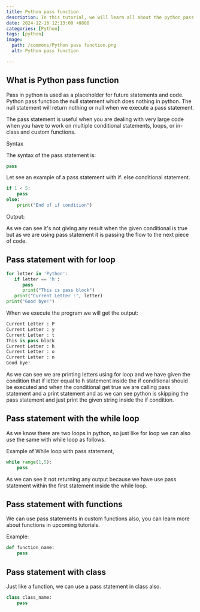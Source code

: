 ```yaml
---
title: Python pass function
description: In this tutorial, we will learn all about the python pass function.
date: 2024-12-16 12:13:00 +0800
categories: [Python]
tags: [python]
image:
  path: /commons/Python pass function.png
  alt: Python pass function 

---
```


## What is Python pass function 

Pass in python is used as a placeholder for future statements and code. Python pass function the null statement which does nothing in python. The null statement will return nothing or null when we execute a pass statement.

The pass statement is useful when you are dealing with very large code when you have to work on multiple conditional statements, loops, or in-class and custom functions.

<script type="text/javascript">
	atOptions = {
		'key' : '98858c4e91885e00ea9926beee01c03e',
		'format' : 'iframe',
		'height' : 90,
		'width' : 728,
		'params' : {}
	};
</script>
<script type="text/javascript" src="//www.highperformanceformat.com/98858c4e91885e00ea9926beee01c03e/invoke.js"></script>
Syntax

The syntax of the pass statement is:

```python
pass
```

Let see an example of a pass statement with if..else conditional statement.

```python
if 1 < 5:
    pass
else:
    print("End of if condition")
```

Output:

As we can see it's not giving any result when the given conditional is true but as we are using pass statement it is passing the flow to the next piece of code.


## Pass statement with for loop 

```python
for letter in 'Python': 
   if letter == 'h':
      pass
      print("This is pass block")
   print("Current Letter :", letter)
print("Good bye!")
```

When we execute the program we will get the output:

```python
Current Letter : P
Current Letter : y
Current Letter : t
This is pass block
Current Letter : h
Current Letter : o
Current Letter : n
Good bye!
```

As we can see we are printing letters using for loop and we have given the condition that if letter equal to h statement inside the if conditional should be executed and when the conditional get true we are calling pass statement and a print statement and as we can see python is skipping the pass statement and just print the given string inside the if condition.

<script type="text/javascript">
	atOptions = {
		'key' : '98858c4e91885e00ea9926beee01c03e',
		'format' : 'iframe',
		'height' : 90,
		'width' : 728,
		'params' : {}
	};
</script>
<script type="text/javascript" src="//www.highperformanceformat.com/98858c4e91885e00ea9926beee01c03e/invoke.js"></script>
## Pass statement with the while loop

As we know there are two loops in python, so just like for loop we can also use the same with while loop as follows.

Example of While loop with pass statement,

```python 
while range(1,5):  
	pass
```  
As we can see it not returning any output because we have use pass statement within the first statement inside the while loop.

## Pass statement with functions

We can use pass statements in custom functions also, you can learn more about functions in upcoming tutorials.

<script type="text/javascript">
	atOptions = {
		'key' : '98858c4e91885e00ea9926beee01c03e',
		'format' : 'iframe',
		'height' : 90,
		'width' : 728,
		'params' : {}
	};
</script>
<script type="text/javascript" src="//www.highperformanceformat.com/98858c4e91885e00ea9926beee01c03e/invoke.js"></script>
Example:

```python
def function_name:
	pass
```

## Pass statement with class

Just like a function, we can use a pass statement in class also.

```python
class class_name:
	pass
```

